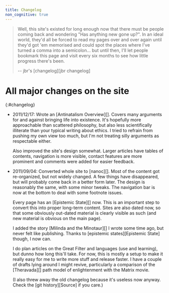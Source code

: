 ```yaml
---
title: Changelog
non_cognitive: true
---
```


> Well, this site's existed for long enough now that there must be people coming
> back and wondering "Has anything new gone up?". In an ideal world, they'd all
> be forced to read my pages over and over again until they'd got 'em memorised
> and could spot the places where I've turned a comma into a semicolon… but
> until then, I'll let people bookmark this page and visit every six months to
> see how little progress there's been.
>
> -- jbr's [changelog][jbr changelog]

All major changes on the site
=============================

{:#changelog}
- 2011/12/17: Wrote an [Antinatalism Overview][]. Covers many arguments for and
  against bringing life into existence. It's hopefully more approachable than
  scattered philosophy, but also less scientifically illiterate than your
  typical writing about ethics. I tried to refrain from pushing my own view too
  much, but I'm not treating silly arguments as respectable either.

  Also improved the site's design somewhat. Larger articles have tables of
  contents, navigation is more visible, contact features are more prominent and
  comments were added for easier feedback.
  
- 2011/09/04: Converted whole site to [nanoc][]. Most of the content got
  re-organized, but not widely changed. A few things have disappeared, but will
  probably come back in a better form later. The design is reasonably the same,
  with some minor tweaks. The navigation bar is now at the bottom to deal with
  some footnote issues.

  Every page has an [Epistemic State][] now. This is an important step to
  convert this into proper long-term content. Sites are also dated now, so that
  some obviously out-dated material is clearly visible as such (and new material
  is obvious on the main page).
  
  I added the story [Milinda and the Minotaur][] I wrote some time ago, but
  never felt like publishing. Thanks to [epistemic states][Epistemic State]
  though, I now can.
  
  I do plan articles on the Great Filter and languages (use and learning), but
  dunno how long this'll take. For now, this is mostly a setup to make it really
  easy for me to write more stuff and release faster. I have a couple of drafts
  lying around I might revive, particularly a comparison of the [Theravada][]
  path model of enlightenment with the Matrix movie.
  
  (I also threw away the old changelog because it's useless now anyway. Check
  the [git history][Source] if you care.)
